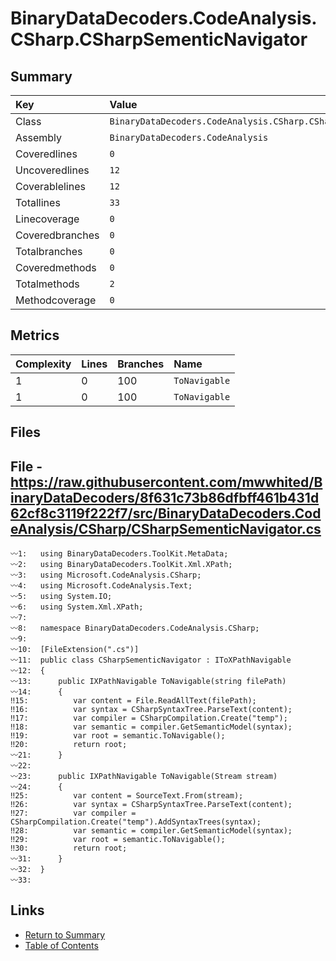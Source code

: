﻿# BinaryDataDecoders.CodeAnalysis.CSharp.CSharpSementicNavigator

## Summary

| Key             | Value                                                            |
| :-------------- | :--------------------------------------------------------------- |
| Class           | `BinaryDataDecoders.CodeAnalysis.CSharp.CSharpSementicNavigator` |
| Assembly        | `BinaryDataDecoders.CodeAnalysis`                                |
| Coveredlines    | `0`                                                              |
| Uncoveredlines  | `12`                                                             |
| Coverablelines  | `12`                                                             |
| Totallines      | `33`                                                             |
| Linecoverage    | `0`                                                              |
| Coveredbranches | `0`                                                              |
| Totalbranches   | `0`                                                              |
| Coveredmethods  | `0`                                                              |
| Totalmethods    | `2`                                                              |
| Methodcoverage  | `0`                                                              |

## Metrics

| Complexity | Lines | Branches | Name          |
| :--------- | :---- | :------- | :------------ |
| 1          | 0     | 100      | `ToNavigable` |
| 1          | 0     | 100      | `ToNavigable` |

## Files

## File - https://raw.githubusercontent.com/mwwhited/BinaryDataDecoders/8f631c73b86dfbff461b431d62cf8c3119f222f7/src/BinaryDataDecoders.CodeAnalysis/CSharp/CSharpSementicNavigator.cs

```CSharp
〰1:   using BinaryDataDecoders.ToolKit.MetaData;
〰2:   using BinaryDataDecoders.ToolKit.Xml.XPath;
〰3:   using Microsoft.CodeAnalysis.CSharp;
〰4:   using Microsoft.CodeAnalysis.Text;
〰5:   using System.IO;
〰6:   using System.Xml.XPath;
〰7:   
〰8:   namespace BinaryDataDecoders.CodeAnalysis.CSharp;
〰9:   
〰10:  [FileExtension(".cs")]
〰11:  public class CSharpSementicNavigator : IToXPathNavigable
〰12:  {
〰13:      public IXPathNavigable ToNavigable(string filePath)
〰14:      {
‼15:          var content = File.ReadAllText(filePath);
‼16:          var syntax = CSharpSyntaxTree.ParseText(content);
‼17:          var compiler = CSharpCompilation.Create("temp");
‼18:          var semantic = compiler.GetSemanticModel(syntax);
‼19:          var root = semantic.ToNavigable();
‼20:          return root;
〰21:      }
〰22:  
〰23:      public IXPathNavigable ToNavigable(Stream stream)
〰24:      {
‼25:          var content = SourceText.From(stream);
‼26:          var syntax = CSharpSyntaxTree.ParseText(content);
‼27:          var compiler = CSharpCompilation.Create("temp").AddSyntaxTrees(syntax);
‼28:          var semantic = compiler.GetSemanticModel(syntax);
‼29:          var root = semantic.ToNavigable();
‼30:          return root;
〰31:      }
〰32:  }
〰33:  
```

## Links

* [Return to Summary](Summary.md)
* [Table of Contents](../TOC.md)

